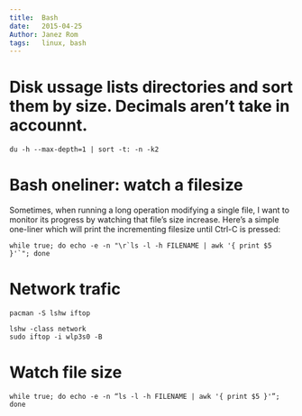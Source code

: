 ```yaml
---
title:  Bash
date:   2015-04-25
Author: Janez Rom
tags:   linux, bash
---
```


# Disk ussage lists directories and sort them by size. Decimals aren’t take in accounnt.

    du -h --max-depth=1 | sort -t: -n -k2

# Bash oneliner: watch a filesize

Sometimes, when running a long operation modifying a single file, I want to monitor its progress by watching that file’s size increase. Here’s a simple one-liner which will print the incrementing filesize until Ctrl-C is pressed:

    while true; do echo -e -n "\r`ls -l -h FILENAME | awk '{ print $5 }'`"; done

# Network trafic

    pacman -S lshw iftop

    lshw -class network
    sudo iftop -i wlp3s0 -B

# Watch file size

    while true; do echo -e -n “ls -l -h FILENAME | awk '{ print $5 }'”; done

